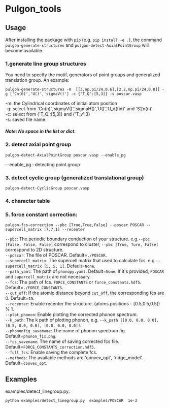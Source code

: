 # Pulgon_tools



## Usage
After installing the package with `pip` (e.g. `pip install -e .`), the command `pulgon-generate-structures` and `pulgon-detect-AxialPointGroup` will become available.

### 1.generate line group structures
 You need to specify the motif, generators of point groups and generalized translation group. An example:

```
pulgon-generate-structures -m  [[3,np.pi/24,0.6],[2.2,np.pi/24,0.8]] -g ['Cn(6)','U()','sigmaV()'] -c {'T_Q':[5,3]} -s poscar.vasp
```   



-m: the Cylindrical coordinates of initial atom position   
-g: select from 'Cn(n)','sigmaV()','sigmaH()','U()','U_d(fid)' and 'S2n(n)'  
-c: select from {'T_Q':[5,3]} and {'T_v':3}  
-s: saved file name  

##### Note: No space in the list or dict.


### 2. detect axial point group
```
pulgon-detect-AxialPointGroup poscar.vasp --enable_pg
```

--enable_pg : detecting point group


### 3. detect cyclic group (generalized translational group)
```
pulgon-detect-CyclicGroup poscar.vasp
```


### 4. character table



### 5. force constant correction:
```
pulgon-fcs-correction --pbc [True,True,False] --poscar POSCAR --supercell_matrix [7,7,1] --recenter
```
`--pbc`: The periodic boundary conduction of your structure. e.g.`--pbc [False, False, False]` correspond to cluster, `--pbc [True, Ture, False]` correspond to 2D structure.  
`--poscar`: The file of POSCAR. Default=`./POSCAR`.    
`--supercell_matrix`: The supercell matrix that used to calculate fcs. e.g.`--supercell_matrix [5, 5, 1]`. Default=`None`.    
`--path_yaml`: The path of `phonopy.yaml`. Default=`None`. If it's provided, `POSCAR` and `supercell_matrix` are not necessary.      
`--fcs`: The path of fcs. `FORCE_CONSTANTS` or `force_constants.hdf5`.  Default=`./FORCE_CONSTANTS`.   
`--cut_off`: If the atomic distance beyond `cut_off`, the corresponding fcs are 0. Default=`15`.  
`--recenter`: Enable recenter the structure. (atoms.positions - [0.5,0.5,0.5]) % 1.  
`--plot_phonon`: Enable plotting the corrected phonon spectrum.   
`--k_path`: The k path of plotting phonon, e.g. `--k_path [[0.0, 0.0, 0.0], [0.5, 0.0, 0.0], [0.0, 0.0, 0.0]]`.  
`--phononfig_savename`: The name of phonon spectrum fig. Default=`phonon_fix.png`.   
`--fcs_savename`: The name of saving corrected fcs file. Default=`FORCE_CONSTANTS_correction.hdf5`.   
`--full_fcs`: Enable saving the complete fcs.   
`--methods`: The available methods are 'convex_opt', 'ridge_model'. Default=`convex_opt`.  


## Examples

examples/detect_linegroup.py:
```
python examples/detect_linegroup.py  examples/POSCAR  1e-3
```
